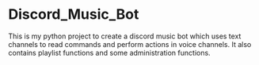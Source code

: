 # Discord_Music_Bot
This is my python project to create a discord music bot which uses text channels to read commands and perform actions in voice channels. It also contains playlist functions and some administration functions.
